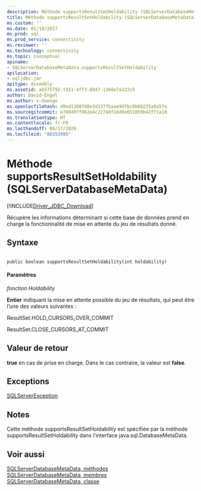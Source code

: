 ```yaml
---
description: Méthode supportsResultSetHoldability (SQLServerDatabaseMetaData)
title: Méthode supportsResultSetHoldability (SQLServerDatabaseMetaData) | Microsoft Docs
ms.custom: ''
ms.date: 01/19/2017
ms.prod: sql
ms.prod_service: connectivity
ms.reviewer: ''
ms.technology: connectivity
ms.topic: conceptual
apiname:
- SQLServerDatabaseMetaData.supportsResultSetHoldability
apilocation:
- sqljdbc.jar
apitype: Assembly
ms.assetid: ab575792-fd11-4ff3-8847-1368e7a322c5
author: David-Engel
ms.author: v-daenge
ms.openlocfilehash: d0ed1388fd8e3d137fbaae9d7bc8b66235a8a5fe
ms.sourcegitcommit: e700497f962e4c2274df16d9e651059b42ff1a10
ms.translationtype: HT
ms.contentlocale: fr-FR
ms.lasthandoff: 08/17/2020
ms.locfileid: "88353995"
---
```

# <a name="supportsresultsetholdability-method-sqlserverdatabasemetadata"></a>Méthode supportsResultSetHoldability (SQLServerDatabaseMetaData)
[!INCLUDE[Driver_JDBC_Download](../../../includes/driver_jdbc_download.md)]

  Récupère les informations déterminant si cette base de données prend en charge la fonctionnalité de mise en attente du jeu de résultats donné.  
  
## <a name="syntax"></a>Syntaxe  
  
```  
  
public boolean supportsResultSetHoldability(int holdability)  
```  
  
#### <a name="parameters"></a>Paramètres  
 *fonction Holdability*  
  
 **Entier** indiquant la mise en attente possible du jeu de résultats, qui peut être l’une des valeurs suivantes :  
  
 ResultSet.HOLD_CURSORS_OVER_COMMIT  
  
 ResultSet.CLOSE_CURSORS_AT_COMMIT  
  
## <a name="return-value"></a>Valeur de retour  
 **true** en cas de prise en charge. Dans le cas contraire, la valeur est **false**.  
  
## <a name="exceptions"></a>Exceptions  
 [SQLServerException](../../../connect/jdbc/reference/sqlserverexception-class.md)  
  
## <a name="remarks"></a>Notes  
 Cette méthode supportsResultSetHoldability est spécifiée par la méthode supportsResultSetHoldability dans l’interface java.sql.DatabaseMetaData.  
  
## <a name="see-also"></a>Voir aussi  
 [SQLServerDatabaseMetaData, méthodes](../../../connect/jdbc/reference/sqlserverdatabasemetadata-methods.md)   
 [SQLServerDatabaseMetaData, membres](../../../connect/jdbc/reference/sqlserverdatabasemetadata-members.md)   
 [SQLServerDatabaseMetaData, classe](../../../connect/jdbc/reference/sqlserverdatabasemetadata-class.md)  
  
  
